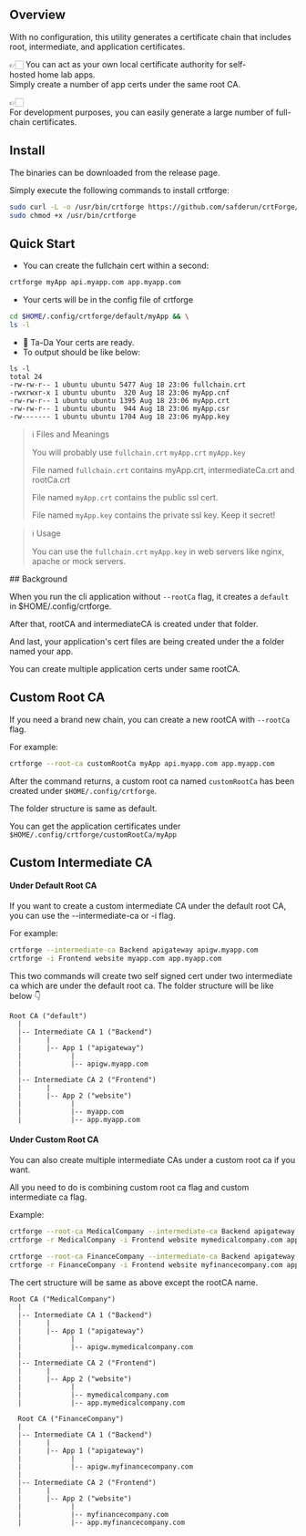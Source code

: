## Overview

With no configuration, this utility generates a certificate chain that includes root, intermediate, and application certificates.

👉🏻 You can act as your own local certificate authority for self-hosted home lab apps. Simply create a number of app certs under the same root CA.

👉🏻 For development purposes, you can easily generate a large number of full-chain certificates.

## Install

The binaries can be downloaded from the release page.

Simply execute the following commands to install crtforge:

```bash
sudo curl -L -o /usr/bin/crtforge https://github.com/safderun/crtForge/releases/latest/download/crtforge-$(uname -s)-$(uname -m) && \
sudo chmod +x /usr/bin/crtforge
```

## Quick Start

- You can create the fullchain cert within a second:

```bash
crtforge myApp api.myapp.com app.myapp.com
```

- Your certs will be in the config file of crtforge

```bash
cd $HOME/.config/crtforge/default/myApp && \
ls -l
```

- 🎉 Ta-Da Your certs are ready.
- To output should be like below:

```output
ls -l
total 24
-rw-rw-r-- 1 ubuntu ubuntu 5477 Aug 18 23:06 fullchain.crt
-rwxrwxr-x 1 ubuntu ubuntu  320 Aug 18 23:06 myApp.cnf
-rw-rw-r-- 1 ubuntu ubuntu 1395 Aug 18 23:06 myApp.crt
-rw-rw-r-- 1 ubuntu ubuntu  944 Aug 18 23:06 myApp.csr
-rw------- 1 ubuntu ubuntu 1704 Aug 18 23:06 myApp.key
```

> :information_source: Files and Meanings
>
> You will probably use `fullchain.crt` `myApp.crt` `myApp.key`
>
> File named `fullchain.crt` contains myApp.crt, intermediateCa.crt and rootCa.crt
>
> File named `myApp.crt` contains the public ssl cert.
>
> File named `myApp.key` contains the private ssl key. Keep it secret!

> :information_source: Usage
>
> You can use the `fullchain.crt` `myApp.key` in web servers like nginx, apache or mock servers.

## Background

When you run the cli application without `--rootCa` flag, it creates a `default` in $HOME/.config/crtforge.

After that, rootCA and intermediateCA is created under that folder.

And last, your application's cert files are being created under the a folder named your app.

You can create multiple application certs under same rootCA.

## Custom Root CA

If you need a brand new chain, you can create a new rootCA with `--rootCa` flag.

For example:

```bash
crtforge --root-ca customRootCa myApp api.myapp.com app.myapp.com
```

After the command returns, a custom root ca named `customRootCa` has been created under `$HOME/.config/crtforge`.

The folder structure is same as default.

You can get the application certificates under `$HOME/.config/crtforge/customRootCa/myApp`

## Custom Intermediate CA

#### Under Default Root CA

If you want to create a custom intermediate CA under the default root CA, you can use the --intermediate-ca or -i flag.

For example:

```bash
crtforge --intermediate-ca Backend apigateway apigw.myapp.com
crtforge -i Frontend website myapp.com app.myapp.com
```

This two commands will create two self signed cert under two intermediate ca which are under the default root ca.
The folder structure will be like below 👇

```
Root CA ("default")
  |
  |-- Intermediate CA 1 ("Backend")
  |      |
  |      |-- App 1 ("apigateway")
  |            |
  |            |-- apigw.myapp.com
  |
  |-- Intermediate CA 2 ("Frontend")
  |      |
  |      |-- App 2 ("website")
  |            |
  |            |-- myapp.com
  |            |-- app.myapp.com
```

#### Under Custom Root CA

You can also create multiple intermediate CAs under a custom root ca if you want.

All you need to do is combining custom root ca flag and custom intermediate ca flag.

Example:

```bash
crtforge --root-ca MedicalCompany --intermediate-ca Backend apigateway apigw.mymedicalcompany.com
crtforge -r MedicalCompany -i Frontend website mymedicalcompany.com app.mymedicalcompany.com

crtforge --root-ca FinanceCompany --intermediate-ca Backend apigateway apigw.myfinancecompany.com
crtforge -r FinanceCompany -i Frontend website myfinancecompany.com app.myfinancecompany.com
```

The cert structure will be same as above except the rootCA name.

```
Root CA ("MedicalCompany")
  |
  |-- Intermediate CA 1 ("Backend")
  |      |
  |      |-- App 1 ("apigateway")
  |            |
  |            |-- apigw.mymedicalcompany.com
  |
  |-- Intermediate CA 2 ("Frontend")
  |      |
  |      |-- App 2 ("website")
  |            |
  |            |-- mymedicalcompany.com
  |            |-- app.mymedicalcompany.com

  Root CA ("FinanceCompany")
  |
  |-- Intermediate CA 1 ("Backend")
  |      |
  |      |-- App 1 ("apigateway")
  |            |
  |            |-- apigw.myfinancecompany.com
  |
  |-- Intermediate CA 2 ("Frontend")
  |      |
  |      |-- App 2 ("website")
  |            |
  |            |-- myfinancecompany.com
  |            |-- app.myfinancecompany.com
```
